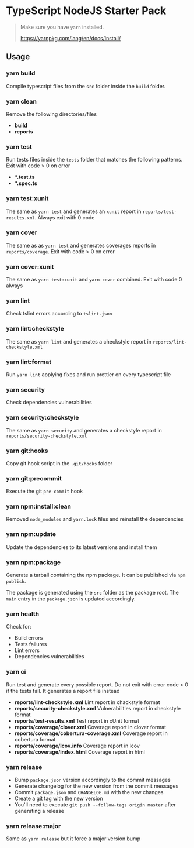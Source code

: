 # TypeScript NodeJS Starter Pack

> Make sure you have `yarn` installed.
>
> https://yarnpkg.com/lang/en/docs/install/

## Usage

### yarn build

Compile typescript files from the `src` folder inside the `build` folder.

### yarn clean

Remove the following directories/files

* **build**
* **reports**

### yarn test

Run tests files inside the `tests` folder that matches the following patterns. Exit with code > 0 on error

* **\*.test.ts**
* **\*.spec.ts**

### yarn test:xunit

The same as `yarn test` and generates an `xunit` report in `reports/test-results.xml`. Always exit with 0 code

### yarn cover

The same as as `yarn test` and generates coverages reports in `reports/coverage`. Exit with code > 0 on error

### yarn cover:xunit

The same as `yarn test:xunit` and `yarn cover` combined. Exit with code 0 always

### yarn lint

Check tslint errors according to `tslint.json`

### yarn lint:checkstyle

The same as `yarn lint` and generates a checkstyle report in `reports/lint-checkstyle.xml`

### yarn lint:format

Run `yarn lint` applying fixes and run prettier on every typescript file

### yarn security

Check dependencies vulnerabilities

### yarn security:checkstyle

The same as `yarn security` and generates a checkstyle report in `reports/security-checkstyle.xml`

### yarn git:hooks

Copy git hook script in the `.git/hooks` folder

### yarn git:precommit

Execute the git `pre-commit` hook

### yarn npm:install:clean

Removed `node_modules` and `yarn.lock` files and reinstall the dependencies

### yarn npm:update

Update the dependencies to its latest versions and install them

### yarn npm:package

Generate a tarball containing the npm package. It can be published via `npm publish`.

The package is generated using the `src` folder as the package root. The `main` entry in the `package.json` is updated accordingly.

### yarn health

Check for:

* Build errors
* Tests failures
* Lint errors
* Dependencies vulnerabilities

### yarn ci

Run test and generate every possible report. Do not exit with error code > 0 if the tests fail. It generates a report file instead

* **reports/lint-checkstyle.xml** Lint report in chackstyle format
* **reports/security-checkstyle.xml** Vulnerabilities report in checkstyle format 
* **reports/test-results.xml** Test report in xUnit format
* **reports/coverage/clover.xml** Coverage report in clover format
* **reports/coverage/cobertura-coverage.xml** Coverage report in cobertura format
* **reports/coverage/lcov.info** Coverage report in lcov
* **reports/coverage/index.html** Coverage report in html

### yarn release

* Bump `package.json` version accordingly to the commit messages
* Generate changelog for the new version from the commit messages
* Commit `package.json` and `CHANGELOG.md` with the new changes
* Create a git tag with the new version
* You'll need to execute `git push --follow-tags origin master` after generating a release

### yarn release:major

Same as `yarn release` but it force a major version bump
